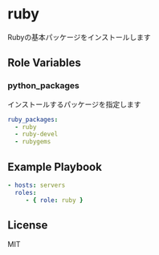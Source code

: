 ruby
=========

Rubyの基本パッケージをインストールします

Role Variables
--------------

### python_packages

インストールするパッケージを指定します

```yaml
ruby_packages:
  - ruby
  - ruby-devel
  - rubygems
```

Example Playbook
----------------

```yaml
- hosts: servers
  roles:
     - { role: ruby }
```

License
-------

MIT
